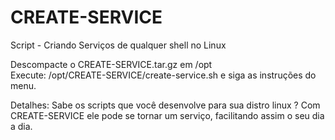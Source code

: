 # CREATE-SERVICE
Script - Criando Serviços de qualquer shell no Linux

Descompacte o CREATE-SERVICE.tar.gz  em /opt   
Execute:  /opt/CREATE-SERVICE/create-service.sh  e  siga as instruções do menu. 

Detalhes: Sabe os scripts que você desenvolve para sua distro linux ? 
Com CREATE-SERVICE ele pode se tornar um serviço, facilitando assim o seu dia a dia.
